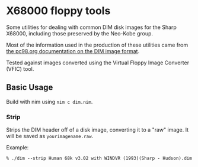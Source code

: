 # X68000 floppy tools
Some utilities for dealing with common DIM disk images for the Sharp X68000, including those preserved by the Neo-Kobe group.

Most of the information used in the production of these utilities came from [the pc98.org documentation on the DIM image format](/https://www.pc98.org/project/doc/dim.html).

Tested against images converted using the Virtual Floppy Image Converter (VFIC) tool.

## Basic Usage
Build with nim using `nim c dim.nim`.

### Strip
Strips the DIM header off of a disk image, converting it to a "raw" image. It will be saved as `yourimagename.raw`.

Example:
```
% ./dim --strip Human 68k v3.02 with WINDVR (1993)(Sharp - Hudson).dim
```
